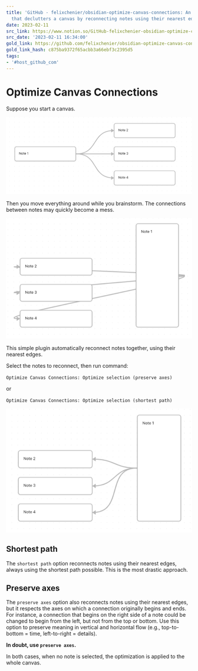 ```yaml
---
title: 'GitHub - felixchenier/obsidian-optimize-canvas-connections: An Obsidian plugin
  that declutters a canvas by reconnecting notes using their nearest edges'
date: 2023-02-11
src_link: https://www.notion.so/GitHub-felixchenier-obsidian-optimize-canvas-connections-An-Obsidian-plugin-that-declutters-a-can-90c58f1829994ced819e91e914c46822
src_date: '2023-02-11 16:34:00'
gold_link: https://github.com/felixchenier/obsidian-optimize-canvas-connections
gold_link_hash: c875ba9372f65acbb3a66ebf3c2395d5
tags:
- '#host_github_com'
---
```


Optimize Canvas Connections
===========================


Suppose you start a canvas.


[![](https://github.com/felixchenier/obsidian-optimize-canvas-connections/raw/master/images/fig1.png)](https://github.com/felixchenier/obsidian-optimize-canvas-connections/raw/master/images/fig1.png)


Then you move everything around while you brainstorm. The connections between notes may quickly become a mess.


[![](https://github.com/felixchenier/obsidian-optimize-canvas-connections/raw/master/images/fig2.png)](https://github.com/felixchenier/obsidian-optimize-canvas-connections/raw/master/images/fig2.png)


This simple plugin automatically reconnect notes together, using their nearest edges.


Select the notes to reconnect, then run command:


`Optimize Canvas Connections: Optimize selection (preserve axes)`


or


`Optimize Canvas Connections: Optimize selection (shortest path)`


[![](https://github.com/felixchenier/obsidian-optimize-canvas-connections/raw/master/images/fig3.png)](https://github.com/felixchenier/obsidian-optimize-canvas-connections/raw/master/images/fig3.png)


Shortest path
-------------


The `shortest path` option reconnects notes using their nearest edges, always using the shortest path possible. This is the most drastic approach.


Preserve axes
-------------


The `preserve axes` option also reconnects notes using their nearest edges, but it respects the axes on which a connection originally begins and ends. For instance, a connection that begins on the right side of a note could be changed to begin from the left, but not from the top or bottom. Use this option to preserve meaning in vertical and horizontal flow (e.g., top-to-bottom = time, left-to-right = details).


**In doubt, use `preserve axes`.**


In both cases, when no note is selected, the optimization is applied to the whole canvas.